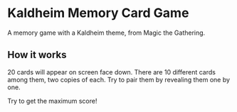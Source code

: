 # Kaldheim Memory Card Game

A memory game with a Kaldheim theme, from Magic the Gathering.

## How it works

20 cards will appear on screen face down.
There are 10 different cards among them, two copies of each.
Try to pair them by revealing them one by one.

Try to get the maximum score!

<!-- Change the How it works section of the readme and the about page. -->
